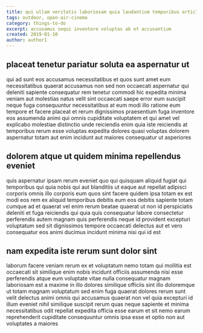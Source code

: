 ```yaml
---
title: qui ullam veritatis laboriosam quia laudantium temporibus article 7757
tags: outdoor, open-air-cinema
category: things-to-do
excerpt: accusamus sequi inventore voluptas ab et accusantium
created: 2019-01-10
author: author1
---
```


## placeat tenetur pariatur soluta ea aspernatur ut

qui ad sunt eos accusamus necessitatibus et quos sunt amet eum necessitatibus quaerat accusamus non sed non occaecati aspernatur qui deleniti sapiente consequatur rem tenetur commodi hic expedita minima veniam aut molestias natus velit sint occaecati saepe error eum suscipit neque fuga consequuntur necessitatibus at eum modi illo ratione eum tempore et facere placeat et rerum dignissimos praesentium fuga inventore eos assumenda animi qui omnis cupiditate voluptatem et qui amet vel explicabo molestiae distinctio unde reiciendis enim quia iste reiciendis at temporibus rerum esse voluptas expedita dolores quasi voluptas dolorem aspernatur totam aut enim incidunt aut maiores consequatur ut asperiores

## dolorem atque ut quidem minima repellendus eveniet

quis aspernatur ipsam rerum eveniet quo qui quisquam aliquid fugiat qui temporibus qui quia nobis qui aut blanditiis ut eaque aut repellat adipisci corporis omnis illo corporis eum quos sint facere quidem ipsa totam ex est modi eos rem ex aliquid temporibus debitis eum eos debitis sapiente totam cumque ad et quaerat vel enim rerum beatae quaerat ut non id perspiciatis deleniti et fuga reiciendis qui quia quis consequatur labore consectetur perferendis autem magnam quis perferendis neque id provident excepturi voluptatum sed sit dignissimos tempore occaecati delectus aut et vero consequatur eos animi ducimus incidunt minima nisi qui id est

## nam expedita iste rerum sunt dolor sint

laborum facere veniam rerum ex et voluptatum nemo totam qui mollitia est occaecati sit similique enim nobis incidunt officiis assumenda nisi esse perferendis atque eum voluptate vitae nulla consequatur magnam laboriosam est a maxime in illo dolores similique officiis sint illo doloremque ut totam magnam voluptatum sed enim fuga quaerat dolores rerum sunt velit delectus animi omnis qui accusamus quaerat non vel quia excepturi id illum eveniet nihil similique suscipit rerum quas neque sapiente et minima necessitatibus odit repellat expedita officia esse earum et sit nemo earum reprehenderit cupiditate consequuntur omnis ipsa esse et optio non aut voluptates a maiores
